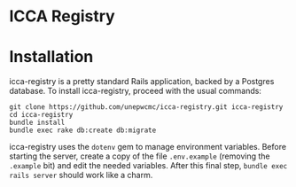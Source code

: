 ICCA Registry
===========================

# Installation

icca-registry is a pretty standard Rails application, backed by a Postgres database. To install icca-registry, proceed with the usual commands:
```
git clone https://github.com/unepwcmc/icca-registry.git icca-registry
cd icca-registry
bundle install
bundle exec rake db:create db:migrate
```

icca-registry uses the `dotenv` gem to manage environment variables. Before starting the server, create a copy of the file `.env.example` (removing the `.example` bit) and edit the needed variables. After this final step, `bundle exec rails server` should work like a charm.
